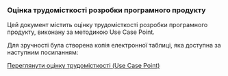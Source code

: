 ### Оцінка трудомісткості розробки програмного продукту

Цей документ містить оцінку трудомісткості розробки програмного продукту, виконану за методикою Use Case Point. 

Для зручності була створена копія електронної таблиці, яка доступна за наступним посиланням:

[Переглянути оцінку трудомісткості (Use Case Point)](https://docs.google.com/spreadsheets/d/1Sop9ly6YTdTd--AjrNTc1Wu6WSVTD7ghTfRuZy6nOEM)
